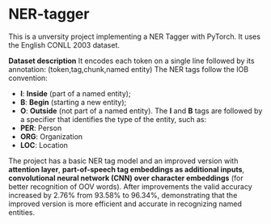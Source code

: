 # NER-tagger

This is a unversity project implementing a NER Tagger with PyTorch. It uses the English CONLL 2003 dataset.

**Dataset description**
It encodes each token on a single line followed by its annotation:
(token,tag,chunk,named entity)
The NER tags follow the IOB convention:
* **I**: **Inside** (part of a named entity);
* **B**: **Begin** (starting a new entity);
* **O**: **Outside** (not part of a named entity).
The **I** and **B** tags are followed by a specifier that identifies the type of the entity, such as:
* **PER**: Person
* **ORG**: Organization
*	**LOC**: Location

The project has a basic NER tag model and an improved version with **attention layer**, **part-of-speech tag embeddings as additional inputs**, **convolutional neural network (CNN) over character embeddings** (for better recognition of OOV words). After improvements the valid accuracy increased by 2.76% from 93.58% to 96.34%, demonstrating that the improved version is more efficient and accurate in recognizing named entities.



